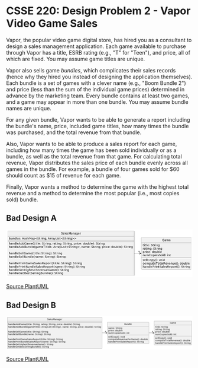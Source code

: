 # CSSE 220: Design Problem 2 - Vapor Video Game Sales
Vapor, the popular video game digital store, has hired you as a consultant to design a sales management application. Each game available to purchase through Vapor has a title, ESRB rating (e.g., "T" for "Teen"), and price, all of which are fixed. You may assume game titles are unique. 

Vapor also sells game _bundles_, which complicates their sales records (hence why they hired you instead of designing the application themselves). Each bundle is a set of games with a clever name (e.g., "Boom Bundle 2") and price (less than the sum of the individual game prices) determined in advance by the marketing team. Every bundle contains at least two games, and a game may appear in more than one bundle. You may assume bundle names are unique. 

For any given bundle, Vapor wants to be able to generate a report including the bundle's name, price, included game titles, how many times the bundle was purchased, and the total revenue from that bundle. 

Also, Vapor wants to be able to produce a sales report for each game, including how many times the game has been sold individually or as a bundle, as well as the total revenue from that game. For calculating total revenue, Vapor distributes the sales price of each bundle evenly across all games in the bundle. For example, a bundle of four games sold for $60 should count as $15 of revenue for each game. 

Finally, Vapor wants a method to determine the game with the highest total revenue and a method to determine the most popular (i.e., most copies sold) bundle. 

## Bad Design A
<img src="DP2_A.png" alt="Bad Design A" width="800"/>

[Source PlantUML](http://www.plantuml.com/plantuml/uml/XLBDQiCm3BxhAKnFtUXUe8pITeVsiC9e-W9gBL8pnmwsN2XZxpx5DCGXOxiaMFf-FbbUHyR0gR4GFurhCM2Z8jyjoJUOI-x0nMACga9ByO0EQmhg2yx9QIairHxZzO3jQoK4Lo_K9WIylvl8Zyfg1N353hpHUeSDpTcmfQNg2G5P_iEv5MDfQv_Ebfxw-g2npSxpMgHEeYGPffuBvQJzdsOVh29hfya6s81wU9VY4xKFEN0dbs_iIAqF_BToPcJfaZDrAIWxuhsfhnJvI3ToYNB-Nr1RWNJ9fPWTIX1yGx_TZYvR7SM4yMPWT8dWKlFcMqEnybOlbKm04CL8YlVEu-QDXejlsiHqyeps4LHwlKGnVJdt453oZPxToshsFCjPOKrEfyR-0000)

## Bad Design B
<img src="DP2_B.png" alt="Bad Design B" width="800"/>

[Source PlantUML](http://www.plantuml.com/plantuml/uml/jPFDQW8n483lynJ1IssnBo15r1xieItY-WAf6TRGRB8a4q6Axzw96zaiIaiFlHWpFr--JDXv8EafDWR2fxQjzB8HWOu6-TVhtJa3EoD349Kq6DwabJLwyGMmbrOPN2YraWsEIPF1gQYuozOJuINnskzRXd5QkVXXyFuIxndBcFwCQqPj4obCnS9xUNpLWPwwujb4M4x_oipG2esvDklB-gfyTWc_egrvGmbtdi86M-Vf9tBkwD1bpyrJSiiAwKNNUmoqmGFQY6V_6rLBBadc7CpoXV09BY-Mslcb1femV1aO315iR9vTgp5KpgYfu1i0t8aQwRrCfDDIAh02HuzfVt1QmSurRIJSEf8cNu5p6LxEfPX8eNwwY7UNOlKqhNzLpPPhz3oilyeEleZ7sUXXbCsXMt8iaM6ELiN6V0C0)
